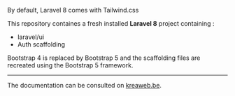 By default, Laravel 8 comes with Tailwind.css

This repository containes a fresh installed <b>Laravel 8</b> project containing :
<ul>
    <li>laravel/ui</li>
    <li>Auth scaffolding</li>
</ul>

Bootstrap 4 is replaced by Bootstrap 5 and the scaffolding files are recreated using the Bootstrap 5 framework.
<hr/>

The documentation can be consulted on <a href="https://www.kreaweb.be/laravel-8-bootstrap-5/" target="_blank">kreaweb.be</a>.
